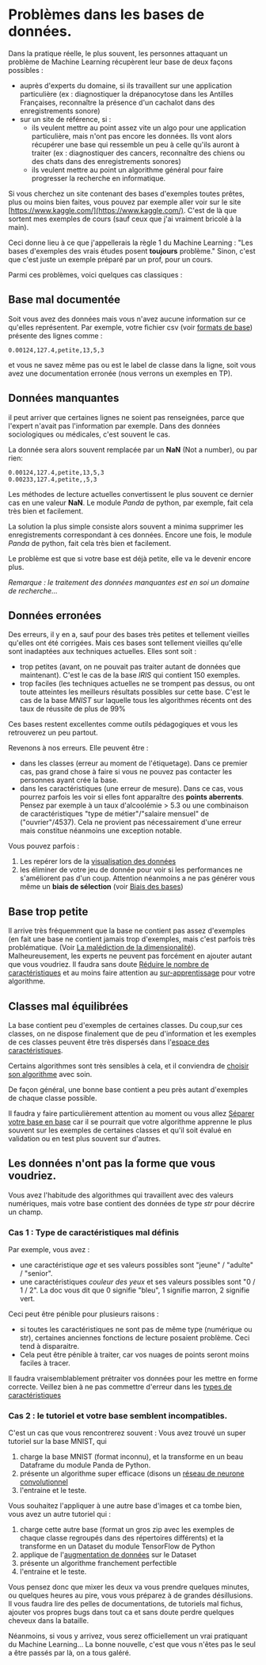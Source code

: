 # Problèmes dans les bases de données.

Dans la pratique réelle, le plus souvent, les personnes attaquant un problème de Machine Learning récupèrent leur base de deux façons possibles :

- auprès d'experts du domaine, si ils travaillent sur une application particulière (ex : diagnostiquer la drépanocytose dans les Antilles Françaises, reconnaître la présence d'un cachalot dans des enregistrements sonore)
- sur un site de référence, si :
  - ils veulent mettre au point assez vite un algo pour une application particulière, mais n'ont pas encore les données.
  Ils vont alors récupérer une base qui ressemble un peu à celle qu'ils auront à traiter (ex : diagnostiquer des cancers, reconnaître des chiens ou des chats dans des enregistrements sonores)
  - ils veulent mettre au point un algorithme général pour faire progresser la recherche en informatique.

Si vous cherchez un site contenant des bases d'exemples toutes prêtes, plus ou moins bien faites, vous pouvez par exemple aller voir sur le site [https://www.kaggle.com/](https://www.kaggle.com/). C'est de là que sortent mes exemples de cours (sauf ceux que j'ai vraiment bricolé à la main).

Ceci donne lieu à ce que j'appellerais la règle 1 du Machine Learning :
"Les bases d'exemples des vrais études posent **toujours** problème."
Sinon, c'est que c'est juste un exemple préparé par un prof, pour un cours.

Parmi ces problèmes, voici quelques cas classiques :

## Base mal documentée

Soit vous avez des données mais vous n'avez aucune information sur ce qu'elles représentent. Par exemple, votre fichier csv (voir [formats de base](baseFormats.md)) présente des lignes comme :
```
0.00124,127.4,petite,13,5,3
```
et vous ne savez même pas ou est le label de classe dans la ligne,
soit vous avez une documentation erronée (nous verrons un exemples en TP).

## Données manquantes

il peut arriver que certaines lignes ne soient pas renseignées,
parce que l'expert n'avait pas l'information par exemple.
Dans des données sociologiques ou médicales, c'est souvent le cas.

La donnée sera alors souvent remplacée par un **NaN** (Not a number), ou par rien:
```
0.00124,127.4,petite,13,5,3
0.00233,127.4,petite,,5,3
```

Les méthodes de lecture actuelles convertissent le plus souvent
ce dernier cas en une valeur **NaN**.
Le module *Panda* de python, par exemple, fait cela très bien
et facilement.

La solution la plus simple consiste alors souvent a minima supprimer les enregistrements correspondant à ces données.
Encore une fois, le module *Panda* de python, fait cela très bien et facilement.

Le problème est que si votre base est déjà petite, elle va le devenir encore plus.

*Remarque : le traitement des données manquantes est en soi un domaine de recherche...*

## Données erronées

Des erreurs, il y en a, sauf pour des bases très petites et tellement vieilles qu'elles ont été corrigées. Mais ces bases sont tellement vieilles qu'elle sont inadaptées aux techniques actuelles. Elles sont soit :
- trop petites (avant, on ne pouvait pas traiter autant de données que maintenant). C'est le cas de la base *IRIS* qui contient 150 exemples.
- trop faciles (les techniques actuelles ne se trompent pas dessus, ou ont toute atteintes les meilleurs résultats possibles sur cette base. C'est le cas de la base *MNIST* sur laquelle tous les algorithmes récents ont des taux de réussite de plus de 99%

Ces bases restent excellentes comme outils pédagogiques et vous les retrouverez un peu partout.

Revenons à nos erreurs.
Elle peuvent être :
- dans les classes (erreur au moment de l'étiquetage). Dans ce premier cas, pas grand chose à faire si vous ne pouvez pas contacter les personnes ayant crée la base.
- dans les caractéristiques (une erreur de mesure). Dans ce cas, vous pourrez parfois les voir si elles font apparaître des **points aberrents**. Pensez par exemple à un taux d'alcoolémie > 5.3 ou une combinaison de caractéristiques "type de métier"/"salaire mensuel" de ("ouvrier"/4537). Cela ne provient pas nécessairement d'une erreur mais constitue néanmoins une exception notable.

Vous pouvez parfois :
1. Les repérer lors de la [visualisation des données](visualiseData.md)
2. les éliminer de votre jeu de donnée pour voir si les performances ne s'améliorent pas d'un coup. Attention néanmoins a ne pas générer vous même un **biais de sélection** (voir  [Biais des bases](baseBias.md))

## Base trop petite

Il arrive très fréquemment que la base ne contient pas assez d'exemples (en fait une base ne contient jamais trop d'exemples, mais c'est parfois très problématique. (Voir [La malédiction de la dimensionalité](curseOfDim.md)). Malheureusement, les experts ne peuvent pas forcément en ajouter autant que vous voudriez. Il faudra sans doute [Réduire le nombre de caractéristiques](featureReduction) et au moins faire attention au [sur-apprentissage](overfitting.md) pour votre algorithme.


## Classes mal équilibrées

La base contient peu d'exemples de certaines classes. Du coup,sur ces classes, on ne dispose finalement que de peu d'information et les exemples de ces classes peuvent être très dispersés dans l'[espace des caractéristiques](espaceCarac.md).

Certains algorithmes sont très sensibles à cela, et il conviendra de [choisir son algorithme](choiceAlgo.md) avec soin.

De façon général, une bonne base contient a peu près autant d'exemples de chaque classe possible.

Il faudra y faire particulièrement attention au moment ou vous allez [Séparer votre base en base](baseSplit.md) car il se pourrait que votre algorithme apprenne le plus souvent sur les exemples de certaines classes et qu'il soit évalué en validation ou en test plus souvent sur d'autres.

## Les données n'ont pas la forme que vous voudriez.

Vous avez l'habitude des algorithmes qui travaillent avec
des valeurs numériques, mais votre base contient des données
de type *str* pour décrire un champ.

### Cas 1 : Type de caractéristiques mal définis

Par exemple, vous avez :
- une caractéristique *age* et ses valeurs possibles sont "jeune" / "adulte" / "senior".
- une caractéristiques *couleur des yeux* et ses valeurs possibles sont "0 / 1 / 2". La doc vous dit que 0 signifie "bleu", 1 signifie marron, 2 signifie vert.

Ceci peut être pénible pour plusieurs raisons :
- si toutes les caractéristiques ne sont pas de même type (numérique ou str), certaines anciennes fonctions de lecture posaient problème. Ceci tend à disparaitre.
- Cela peut être pénible à traiter, car vos nuages de points seront moins faciles à tracer.

Il faudra vraisemblablement prétraiter vos données pour les mettre en forme correcte. Veillez bien à ne pas commettre d'erreur dans les [types de caractéristiques](featuresTypes.md)

### Cas 2 : le tutoriel et votre base semblent incompatibles.

C'est un cas que vous rencontrerez souvent :
Vous avez trouvé un super tutoriel sur la base MNIST,
qui
1. charge la base MNIST (format inconnu), et la transforme en un beau Dataframe du module Panda de Python.
2. présente un algorithme super efficace (disons un [réseau de neurone convolutionnel](CNN.md)
3. l'entraine et le teste.

Vous souhaitez l'appliquer à une autre base d'images et ca tombe bien, vous avez un autre tutoriel qui :
1. charge cette autre base (format un gros zip avec les exemples de chaque classe regroupés dans des répertoires différents) et la transforme en un Dataset du module TensorFlow de Python
2. applique de l'[augmentation de données](dataAugmentation) sur le Dataset
3. présente un algorithme franchement perfectible
4. l'entraine et le teste.

Vous pensez donc que mixer les deux va vous prendre quelques minutes, ou quelques heures au pire, vous vous préparez à de grandes désillusions. Il vous faudra lire des pelles de documentations, de tutoriels mal fichus, ajouter vos propres bugs dans tout ca et sans doute perdre quelques cheveux dans la bataille.

Néanmoins, si vous y arrivez, vous serez officiellement un vrai pratiquant du Machine Learning... La bonne nouvelle, c'est que vous n'êtes pas le seul a être passés par là, on a tous galéré.
